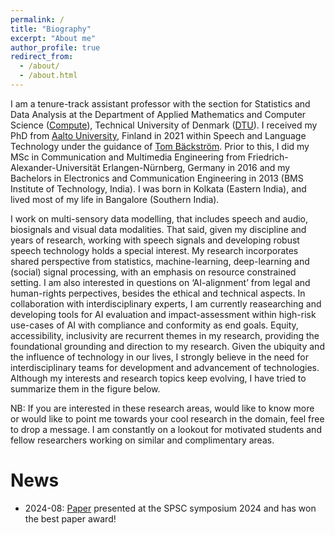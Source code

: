 ```yaml
---
permalink: /
title: "Biography"
excerpt: "About me"
author_profile: true
redirect_from:
  - /about/
  - /about.html
---
```



I am a tenure-track assistant professor with the section for Statistics and Data Analysis at the Department of Applied Mathematics and Computer Science ([Compute](https://www.compute.dtu.dk/)), Technical University of Denmark ([DTU](https://www.dtu.dk/)). I received my PhD from [Aalto University](https://www.aalto.fi/en), Finland in 2021 within Speech and Language Technology under the guidance of [Tom Bäckström](https://www.aalto.fi/en/people/tom-backstrom). Prior to this, I did my MSc in Communication and Multimedia Engineering from Friedrich-Alexander-Universität Erlangen-Nürnberg, Germany in 2016 and my Bachelors in Electronics and Communication Engineering in 2013 (BMS Institute of Technology, India). I was born in Kolkata (Eastern India), and lived most of my life in Bangalore (Southern India).

I work on multi-sensory data modelling, that includes speech and audio, biosignals and visual data modalities. That said, given my discipline and years of research, working with speech signals and developing robust speech technology holds a special interest. My research incorporates shared perspective from statistics, machine-learning, deep-learning and (social) signal processing, with an emphasis on resource constrained setting. I am also interested in questions on ‘AI-alignment’ from legal and human-rights perpectives, besides the ethical and technical aspects. In collaboration with interdisciplinary experts, I am currently reasearching and developing tools for AI evaluation and impact-assessment within high-risk use-cases of AI with compliance and conformity as end goals. Equity, accessibility, inclusivity are recurrent themes in my research, providing the foundational grounding and direction to my research. Given the ubiquity and the influence of technology in our lives, I strongly believe in the need for interdisciplinary teams for development and advancement of technologies. Although my interests and research topics keep evolving, I have tried to summarize them in the figure below.

NB: If you are interested in these research areas, would like to know more or would like to point me towards your cool research in the domain, feel free to drop a message. I am constantly on a lookout for motivated students and fellow researchers working on similar and complimentary areas.


News
======
* 2024-08: [Paper](https://arxiv.org/abs/2408.15391) presented at the SPSC symposium 2024 and has won the best paper award!
